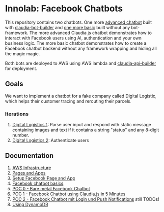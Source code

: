 # Innolab: Facebook Chatbots

This repository contains two chatbots. One more [advanced chatbot](./claudia_bot/README.md) built with [claudia-bot-builder](https://github.com/claudiajs/claudia-bot-builder) and [one more basic](./bare-metal_bot/README.md) built without any bot-framework.
The more advanced Claudia.js chatbot demonstrates how to interact with Facebook users using AI, authentication and your own business logic. The more basic chatbot demonstrates how to create a Facebook chatbot backend without any framework wrapping and hiding all the magic magic.

Both bots are deployed to AWS using AWS lambda and [claudia-api-builder](https://github.com/claudiajs/claudia-api-builder) for deployment.

## Goals

We want to implement a chatbot for a fake company called Digital Logistic, which helps their customer tracing and rerouting their parcels.

### Iterations

1. [Digital Logistics 1](./digital_logistics_01): Parse user input and respond with static message containing images and text if it contains a string "status" and any 8-digit number.
2. [Digital Logistics 2](./digital_logistics_02): Authenticate users

## Documentation

1. [AWS Infrastructure](docs/aws_infrastructure)
2. [Pages and Apps](docs/pages_and_apps)
3. [Setup Facebook Page and App](docs/setup_facebook)
4. [Facebook chatbot basics](docs/fb_chatbot_basics)
5. [POC 0 - Bare metal Facebook Chatbot](docs/bare_metal)
6. [POC 1 - Facebook Chatbot using Claudia.js in 5 Minutes](docs/facebook_chatbot_with_claudia_js_in_five_minutes)
7. [POC 2 - Facebook Chatbot mit Login und Push Notifications](docs/facebook_chatbot_with_login_and_push_notifications) still TODOs!
8. [Using DynamoDB](docs/dynamoDb)